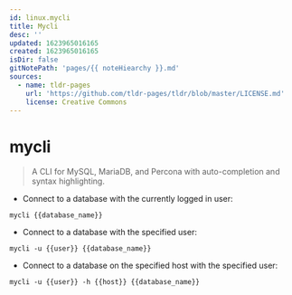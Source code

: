 ```yaml
---
id: linux.mycli
title: Mycli
desc: ''
updated: 1623965016165
created: 1623965016165
isDir: false
gitNotePath: 'pages/{{ noteHiearchy }}.md'
sources:
  - name: tldr-pages
    url: 'https://github.com/tldr-pages/tldr/blob/master/LICENSE.md'
    license: Creative Commons
---
```

# mycli

> A CLI for MySQL, MariaDB, and Percona with auto-completion and syntax highlighting.

- Connect to a database with the currently logged in user:

`mycli {{database_name}}`

- Connect to a database with the specified user:

`mycli -u {{user}} {{database_name}}`

- Connect to a database on the specified host with the specified user:

`mycli -u {{user}} -h {{host}} {{database_name}}`


